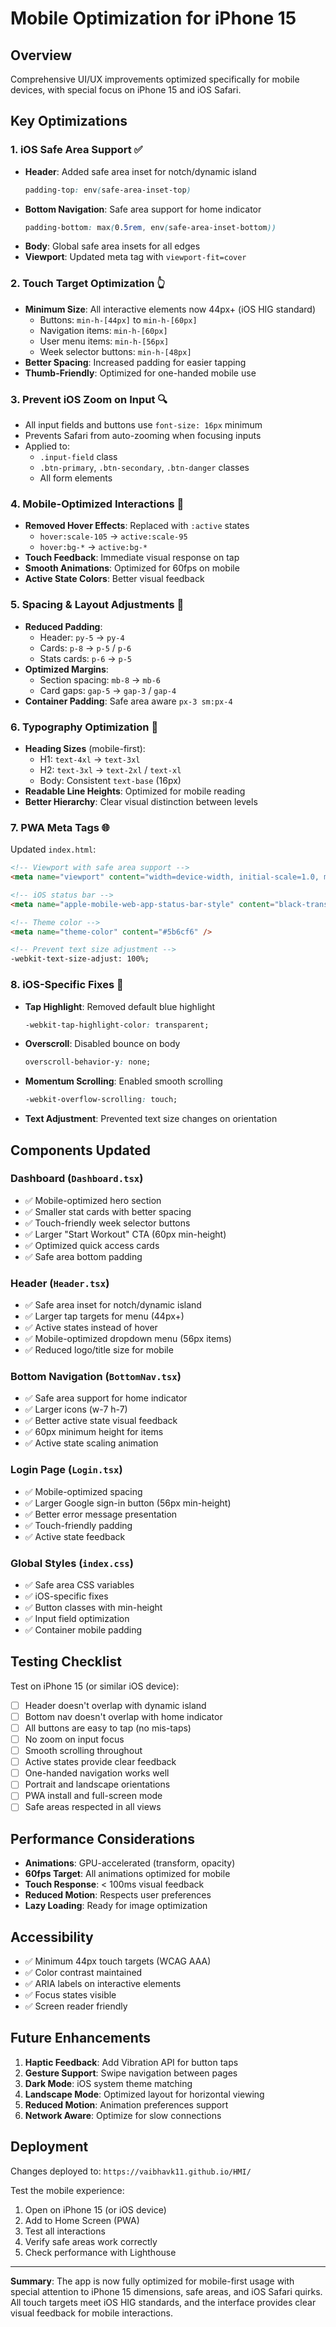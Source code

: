 # Mobile Optimization for iPhone 15

## Overview
Comprehensive UI/UX improvements optimized specifically for mobile devices, with special focus on iPhone 15 and iOS Safari.

## Key Optimizations

### 1. **iOS Safe Area Support** ✅
- **Header**: Added safe area inset for notch/dynamic island
  ```css
  padding-top: env(safe-area-inset-top)
  ```
- **Bottom Navigation**: Safe area support for home indicator
  ```css
  padding-bottom: max(0.5rem, env(safe-area-inset-bottom))
  ```
- **Body**: Global safe area insets for all edges
- **Viewport**: Updated meta tag with `viewport-fit=cover`

### 2. **Touch Target Optimization** 👆
- **Minimum Size**: All interactive elements now 44px+ (iOS HIG standard)
  - Buttons: `min-h-[44px]` to `min-h-[60px]`
  - Navigation items: `min-h-[60px]`
  - User menu items: `min-h-[56px]`
  - Week selector buttons: `min-h-[48px]`
- **Better Spacing**: Increased padding for easier tapping
- **Thumb-Friendly**: Optimized for one-handed mobile use

### 3. **Prevent iOS Zoom on Input** 🔍
- All input fields and buttons use `font-size: 16px` minimum
- Prevents Safari from auto-zooming when focusing inputs
- Applied to:
  - `.input-field` class
  - `.btn-primary`, `.btn-secondary`, `.btn-danger` classes
  - All form elements

### 4. **Mobile-Optimized Interactions** 📱
- **Removed Hover Effects**: Replaced with `:active` states
  - `hover:scale-105` → `active:scale-95`
  - `hover:bg-*` → `active:bg-*`
- **Touch Feedback**: Immediate visual response on tap
- **Smooth Animations**: Optimized for 60fps on mobile
- **Active State Colors**: Better visual feedback

### 5. **Spacing & Layout Adjustments** 📐
- **Reduced Padding**:
  - Header: `py-5` → `py-4`
  - Cards: `p-8` → `p-5` / `p-6`
  - Stats cards: `p-6` → `p-5`
- **Optimized Margins**:
  - Section spacing: `mb-8` → `mb-6`
  - Card gaps: `gap-5` → `gap-3` / `gap-4`
- **Container Padding**: Safe area aware `px-3 sm:px-4`

### 6. **Typography Optimization** 📝
- **Heading Sizes** (mobile-first):
  - H1: `text-4xl` → `text-3xl`
  - H2: `text-3xl` → `text-2xl` / `text-xl`
  - Body: Consistent `text-base` (16px)
- **Readable Line Heights**: Optimized for mobile reading
- **Better Hierarchy**: Clear visual distinction between levels

### 7. **PWA Meta Tags** 🌐
Updated `index.html`:
```html
<!-- Viewport with safe area support -->
<meta name="viewport" content="width=device-width, initial-scale=1.0, maximum-scale=1.0, user-scalable=no, viewport-fit=cover" />

<!-- iOS status bar -->
<meta name="apple-mobile-web-app-status-bar-style" content="black-translucent" />

<!-- Theme color -->
<meta name="theme-color" content="#5b6cf6" />

<!-- Prevent text size adjustment -->
-webkit-text-size-adjust: 100%;
```

### 8. **iOS-Specific Fixes** 🍎
- **Tap Highlight**: Removed default blue highlight
  ```css
  -webkit-tap-highlight-color: transparent;
  ```
- **Overscroll**: Disabled bounce on body
  ```css
  overscroll-behavior-y: none;
  ```
- **Momentum Scrolling**: Enabled smooth scrolling
  ```css
  -webkit-overflow-scrolling: touch;
  ```
- **Text Adjustment**: Prevented text size changes on orientation

## Components Updated

### Dashboard (`Dashboard.tsx`)
- ✅ Mobile-optimized hero section
- ✅ Smaller stat cards with better spacing
- ✅ Touch-friendly week selector buttons
- ✅ Larger "Start Workout" CTA (60px min-height)
- ✅ Optimized quick access cards
- ✅ Safe area bottom padding

### Header (`Header.tsx`)
- ✅ Safe area inset for notch/dynamic island
- ✅ Larger tap targets for menu (44px+)
- ✅ Active states instead of hover
- ✅ Mobile-optimized dropdown menu (56px items)
- ✅ Reduced logo/title size for mobile

### Bottom Navigation (`BottomNav.tsx`)
- ✅ Safe area support for home indicator
- ✅ Larger icons (w-7 h-7)
- ✅ Better active state visual feedback
- ✅ 60px minimum height for items
- ✅ Active state scaling animation

### Login Page (`Login.tsx`)
- ✅ Mobile-optimized spacing
- ✅ Larger Google sign-in button (56px min-height)
- ✅ Better error message presentation
- ✅ Touch-friendly padding
- ✅ Active state feedback

### Global Styles (`index.css`)
- ✅ Safe area CSS variables
- ✅ iOS-specific fixes
- ✅ Button classes with min-height
- ✅ Input field optimization
- ✅ Container mobile padding

## Testing Checklist

Test on iPhone 15 (or similar iOS device):
- [ ] Header doesn't overlap with dynamic island
- [ ] Bottom nav doesn't overlap with home indicator
- [ ] All buttons are easy to tap (no mis-taps)
- [ ] No zoom on input focus
- [ ] Smooth scrolling throughout
- [ ] Active states provide clear feedback
- [ ] One-handed navigation works well
- [ ] Portrait and landscape orientations
- [ ] PWA install and full-screen mode
- [ ] Safe areas respected in all views

## Performance Considerations

- **Animations**: GPU-accelerated (transform, opacity)
- **60fps Target**: All animations optimized for mobile
- **Touch Response**: < 100ms visual feedback
- **Reduced Motion**: Respects user preferences
- **Lazy Loading**: Ready for image optimization

## Accessibility

- ✅ Minimum 44px touch targets (WCAG AAA)
- ✅ Color contrast maintained
- ✅ ARIA labels on interactive elements
- ✅ Focus states visible
- ✅ Screen reader friendly

## Future Enhancements

1. **Haptic Feedback**: Add Vibration API for button taps
2. **Gesture Support**: Swipe navigation between pages
3. **Dark Mode**: iOS system theme matching
4. **Landscape Mode**: Optimized layout for horizontal viewing
5. **Reduced Motion**: Animation preferences support
6. **Network Aware**: Optimize for slow connections

## Deployment

Changes deployed to: `https://vaibhavk11.github.io/HMI/`

Test the mobile experience:
1. Open on iPhone 15 (or iOS device)
2. Add to Home Screen (PWA)
3. Test all interactions
4. Verify safe areas work correctly
5. Check performance with Lighthouse

---

**Summary**: The app is now fully optimized for mobile-first usage with special attention to iPhone 15 dimensions, safe areas, and iOS Safari quirks. All touch targets meet iOS HIG standards, and the interface provides clear visual feedback for mobile interactions.
